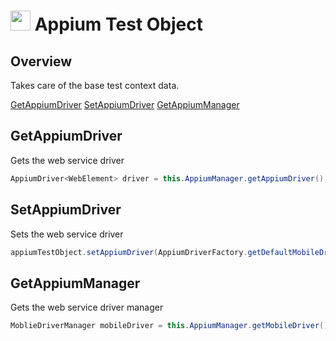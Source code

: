 # <img src="resources/maqslogo.ico" height="32" width="32"> Appium Test Object

## Overview
Takes care of the base test context data.

[GetAppiumDriver](#GetAppiumDriver)
[SetAppiumDriver](#SetAppiumDriver)
[GetAppiumManager](#GetAppiumManager)   

## GetAppiumDriver
Gets the web service driver
```java
AppiumDriver<WebElement> driver = this.AppiumManager.getAppiumDriver();
```

## SetAppiumDriver
Sets the web service driver
```java
appiumTestObject.setAppiumDriver(AppiumDriverFactory.getDefaultMobileDriver());
```

## GetAppiumManager
Gets the web service driver manager
```java
MoblieDriverManager mobileDriver = this.AppiumManager.getMobileDriver();
```
